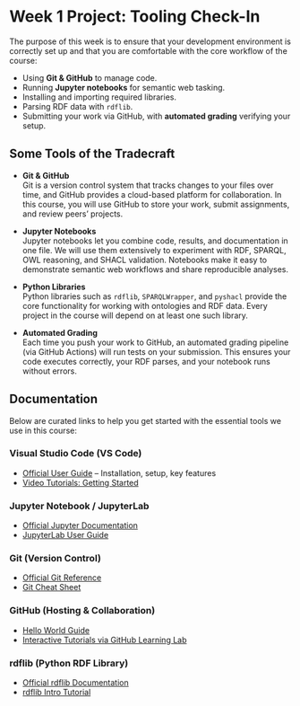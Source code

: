 # Week 1 Project: Tooling Check-In

The purpose of this week is to ensure that your development environment is correctly set up and that you are comfortable with the core workflow of the course:

- Using **Git & GitHub** to manage code.
- Running **Jupyter notebooks** for semantic web tasking.
- Installing and importing required libraries.
- Parsing RDF data with `rdflib`.
- Submitting your work via GitHub, with **automated grading** verifying your setup.

## Some Tools of the Tradecraft

- **Git & GitHub**  
  Git is a version control system that tracks changes to your files over time, and GitHub provides a cloud-based platform for collaboration. In this course, you will use GitHub to store your work, submit assignments, and review peers’ projects. 

- **Jupyter Notebooks**  
  Jupyter notebooks let you combine code, results, and documentation in one file. We will use them extensively to experiment with RDF, SPARQL, OWL reasoning, and SHACL validation. Notebooks make it easy to demonstrate semantic web workflows and share reproducible analyses.

- **Python Libraries**  
  Python libraries such as `rdflib`, `SPARQLWrapper`, and `pyshacl` provide the core functionality for working with ontologies and RDF data. Every project in the course will depend on at least one such library.  

- **Automated Grading**  
  Each time you push your work to GitHub, an automated grading pipeline (via GitHub Actions) will run tests on your submission. This ensures your code executes correctly, your RDF parses, and your notebook runs without errors. 

## Documentation

Below are curated links to help you get started with the essential tools we use in this course:

###  Visual Studio Code (VS Code)
- [Official User Guide](https://code.visualstudio.com/docs) – Installation, setup, key features  
- [Video Tutorials: Getting Started](https://code.visualstudio.com/docs/introvideos/basics)  

###  Jupyter Notebook / JupyterLab
- [Official Jupyter Documentation](https://docs.jupyter.org/)  
- [JupyterLab User Guide](https://jupyterlab.readthedocs.io/)  

###  Git (Version Control)
- [Official Git Reference](https://git-scm.com/docs)  
- [Git Cheat Sheet](https://education.github.com/git-cheat-sheet-education.pdf)

###  GitHub (Hosting & Collaboration)
- [Hello World Guide](https://docs.github.com/en/get-started/quickstart/hello-world)  
- [Interactive Tutorials via GitHub Learning Lab](https://lab.github.com/)

###  rdflib (Python RDF Library)
- [Official rdflib Documentation](https://rdflib.readthedocs.io/)  
- [rdflib Intro Tutorial](https://github.com/RDFLib/rdflib/blob/master/docs/intro.rst)  




